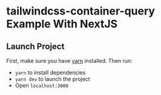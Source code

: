# tailwindcss-container-query Example With NextJS

## Launch Project

First, make sure you have [yarn](https://yarnpkg.com/getting-started/install) installed. Then run:

- `yarn` to install dependencies
- `yarn dev` to launch the project
- Open `localhost:3000`
